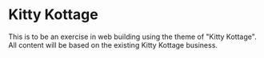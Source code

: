 # Kitty Kottage

This is to be an exercise in web building using the theme of "Kitty Kottage". All content will be based on the existing Kitty Kottage business.
